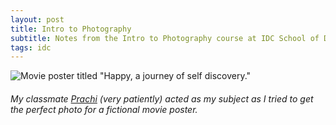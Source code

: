 ```yaml
---
layout: post
title: Intro to Photography
subtitle: Notes from the Intro to Photography course at IDC School of Design, IIT Bombay.
tags: idc
---
```


![Movie poster titled "Happy, a journey of self discovery."](https://gyanl.com/assets/prachi-happy.jpg)

###### My classmate [Prachi](https://www.prachitank.com/) (very patiently) acted as my subject as I tried to get the perfect photo for a fictional movie poster.
